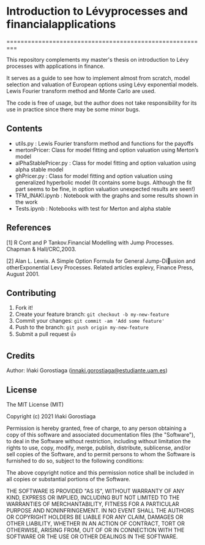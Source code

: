 # Introduction to Lévyprocesses and financialapplications
=========================================================

This repository complements my master's thesis on introduction to Lévy processes with applications in finance. 

It serves as a guide to see how to implement almost from scratch, model selection and valuation of European options using Lévy exponential models. Lewis Fourier transform method and Monte Carlo are used.

The code is free of usage, but the author does not take responsibility for its use in practice since there may be some minor bugs.

## Contents

<ul>
<li>utils.py : Lewis Fourier transform method and functions for the payoffs</li>
<li>mertonPricer: Class for model fitting and option valuation using Merton’s model</li>
<li>alPhaStablePricer.py : Class for model fitting and option valuation using alpha stable model</li>
<li>ghPricer.py : Class for model fitting and option valuation using generalized hyperbolic model (It contains some bugs. Although the fit part seems to be fine, in option valuation unexpected results are seen!)</li>
<li>TFM_INAKI.ipynb : Notebook with the graphs and some results shown in the work</li>
<li>Tests.ipynb : 
Notebooks with test for Merton and alpha stable
</li>
</ul>

## References

[1] R Cont and P Tankov.Financial Modelling with Jump Processes. Chapman & Hall/CRC,2003.

[2] Alan L. Lewis.   A Simple Option Formula for General Jump-Diusion and otherExponential Levy Processes. Related articles explevy, Finance Press, August 2001.

## Contributing
 
1. Fork it!
2. Create your feature branch: `git checkout -b my-new-feature`
3. Commit your changes: `git commit -am 'Add some feature'`
4. Push to the branch: `git push origin my-new-feature`
5. Submit a pull request :+1:
 
## Credits
 
Author: Iñaki Gorostiaga (innaki.gorostiaga@estudiante.uam.es)
 
## License
 
The MIT License (MIT)

Copyright (c) 2021 Iñaki Gorostiaga

Permission is hereby granted, free of charge, to any person obtaining a copy of this software and associated documentation files (the "Software"), to deal in the Software without restriction, including without limitation the rights to use, copy, modify, merge, publish, distribute, sublicense, and/or sell copies of the Software, and to permit persons to whom the Software is furnished to do so, subject to the following conditions:

The above copyright notice and this permission notice shall be included in all copies or substantial portions of the Software.

THE SOFTWARE IS PROVIDED "AS IS", WITHOUT WARRANTY OF ANY KIND, EXPRESS OR IMPLIED, INCLUDING BUT NOT LIMITED TO THE WARRANTIES OF MERCHANTABILITY, FITNESS FOR A PARTICULAR PURPOSE AND NONINFRINGEMENT. IN NO EVENT SHALL THE AUTHORS OR COPYRIGHT HOLDERS BE LIABLE FOR ANY CLAIM, DAMAGES OR OTHER LIABILITY, WHETHER IN AN ACTION OF CONTRACT, TORT OR OTHERWISE, ARISING FROM, OUT OF OR IN CONNECTION WITH THE SOFTWARE OR THE USE OR OTHER DEALINGS IN THE SOFTWARE.